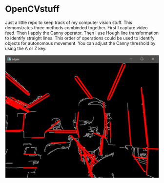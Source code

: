 # OpenCVstuff
Just a little repo to keep track of my computer vision stuff. This demonstrates three methods combinded together. First I capture video feed. Then I apply the Canny operator. Then I use Hough line transformation to identify straight lines. This order of operations could be used to identify objects for autonomous movement. You can adjust the Canny threshold by using the A or Z key. 

![alt text](/Capture.PNG)
